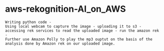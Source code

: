 # aws-rekognition-AI_on_AWS
	Writing python code -
	Using local webcam to capture the image - uploading it to s3 - accessing rek services to read the uploaded image - run the amazon rek - 
	Further use Amazon Polly to play the mp3 ouptut on the basis of the analysis done by Amazon rek on our uploaded image.